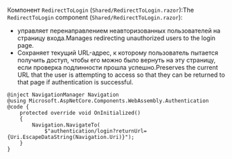 <span data-ttu-id="75979-101">Компонент `RedirectToLogin` (`Shared/RedirectToLogin.razor`):</span><span class="sxs-lookup"><span data-stu-id="75979-101">The `RedirectToLogin` component (`Shared/RedirectToLogin.razor`):</span></span>

* <span data-ttu-id="75979-102">управляет перенаправлением неавторизованных пользователей на страницу входа.</span><span class="sxs-lookup"><span data-stu-id="75979-102">Manages redirecting unauthorized users to the login page.</span></span>
* <span data-ttu-id="75979-103">Сохраняет текущий URL-адрес, к которому пользователь пытается получить доступ, чтобы его можно было вернуть на эту страницу, если проверка подлинности прошла успешно.</span><span class="sxs-lookup"><span data-stu-id="75979-103">Preserves the current URL that the user is attempting to access so that they can be returned to that page if authentication is successful.</span></span>

```razor
@inject NavigationManager Navigation
@using Microsoft.AspNetCore.Components.WebAssembly.Authentication
@code {
    protected override void OnInitialized()
    {
        Navigation.NavigateTo(
            $"authentication/login?returnUrl={Uri.EscapeDataString(Navigation.Uri)}");
    }
}
```

